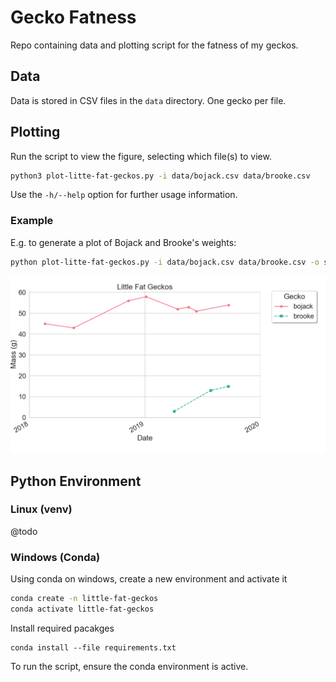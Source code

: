 # Gecko Fatness

Repo containing data and plotting script for the fatness of my geckos.

## Data

Data is stored in CSV files in the `data` directory. One gecko per file.

## Plotting

Run the script to view the figure, selecting which file(s) to view.

``` bash
python3 plot-litte-fat-geckos.py -i data/bojack.csv data/brooke.csv
```

Use the `-h/--help` option for further usage information.


### Example

E.g. to generate a plot of Bojack and Brooke's weights:

```bash
python plot-litte-fat-geckos.py -i data/bojack.csv data/brooke.csv -o samples/bojack-and-brooke.png -f
```

![Bojack and Brooke](samples/bojack-and-brooke.png)


## Python Environment

### Linux (venv)

@todo

### Windows (Conda)

Using conda on windows, create a new environment and activate it

```bash
conda create -n little-fat-geckos
conda activate little-fat-geckos
```

Install required pacakges

```
conda install --file requirements.txt
```

To run the script, ensure the conda environment is active.